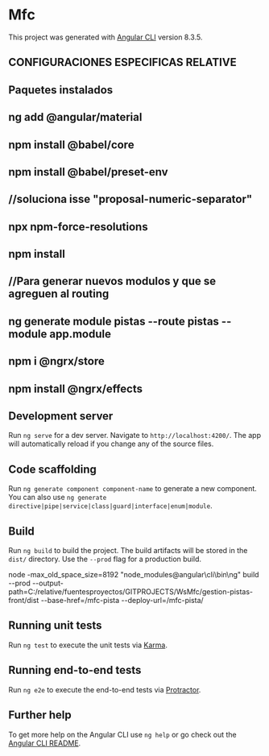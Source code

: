 # Mfc

This project was generated with [Angular CLI](https://github.com/angular/angular-cli) version 8.3.5.

## CONFIGURACIONES ESPECIFICAS RELATIVE
## Paquetes instalados
## ng add @angular/material
## npm install @babel/core
## npm install @babel/preset-env
## //soluciona isse "proposal-numeric-separator"
## npx npm-force-resolutions
## npm install
## //Para generar nuevos modulos y que se agreguen al routing
## ng generate module pistas --route pistas --module app.module
## npm i @ngrx/store
## npm install @ngrx/effects

## Development server

Run `ng serve` for a dev server. Navigate to `http://localhost:4200/`. The app will automatically reload if you change any of the source files.

## Code scaffolding

Run `ng generate component component-name` to generate a new component. You can also use `ng generate directive|pipe|service|class|guard|interface|enum|module`.

## Build

Run `ng build` to build the project. The build artifacts will be stored in the `dist/` directory. Use the `--prod` flag for a production build.

node -max_old_space_size=8192 "node_modules\@angular\cli\bin\ng" build --prod --output-path=C:/relative/fuentesproyectos/GITPROJECTS/WsMfc/gestion-pistas-front/dist --base-href=/mfc-pista --deploy-url=/mfc-pista/

## Running unit tests

Run `ng test` to execute the unit tests via [Karma](https://karma-runner.github.io).

## Running end-to-end tests

Run `ng e2e` to execute the end-to-end tests via [Protractor](http://www.protractortest.org/).

## Further help

To get more help on the Angular CLI use `ng help` or go check out the [Angular CLI README](https://github.com/angular/angular-cli/blob/master/README.md).


